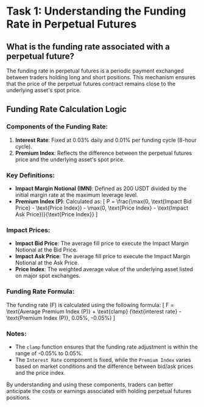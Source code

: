 # Task 1: Understanding the Funding Rate in Perpetual Futures

## What is the funding rate associated with a perpetual future?
The funding rate in perpetual futures is a periodic payment exchanged between traders holding long and short positions. This mechanism ensures that the price of the perpetual futures contract remains close to the underlying asset's spot price.

## Funding Rate Calculation Logic

### Components of the Funding Rate:
1. **Interest Rate**: Fixed at 0.03% daily and 0.01% per funding cycle (8-hour cycle).
2. **Premium Index**: Reflects the difference between the perpetual futures price and the underlying asset's spot price.

### Key Definitions:
- **Impact Margin Notional (IMN)**: Defined as 200 USDT divided by the initial margin rate at the maximum leverage level.
- **Premium Index (P)**: Calculated as:
  \[
  P = \frac{\max(0, \text{Impact Bid Price} - \text{Price Index}) - \max(0, \text{Price Index} - \text{Impact Ask Price})}{\text{Price Index}}
  \]

### Impact Prices:
- **Impact Bid Price**: The average fill price to execute the Impact Margin Notional at the Bid Price.
- **Impact Ask Price**: The average fill price to execute the Impact Margin Notional at the Ask Price.
- **Price Index**: The weighted average value of the underlying asset listed on major spot exchanges.

### Funding Rate Formula:
The funding rate (F) is calculated using the following formula:
\[
F = \text{Average Premium Index (P)} + \text{clamp} (\text{interest rate} - \text{Premium Index (P)}, 0.05\%, -0.05\%)
\]

### Notes:
- The `clamp` function ensures that the funding rate adjustment is within the range of -0.05% to 0.05%.
- The `Interest Rate` component is fixed, while the `Premium Index` varies based on market conditions and the difference between bid/ask prices and the price index.

By understanding and using these components, traders can better anticipate the costs or earnings associated with holding perpetual futures positions.